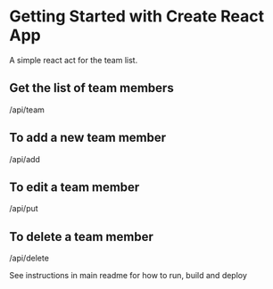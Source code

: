 # Getting Started with Create React App

A simple react act for the team list.

## Get the list of team members

/api/team

## To add a new team member

/api/add

## To edit a team member

/api/put

## To delete a team member

/api/delete

See instructions in main readme for how to run, build and deploy
